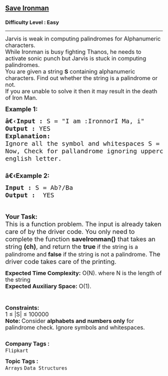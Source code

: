 <h2><a href="https://www.geeksforgeeks.org/problems/save-ironman0227/1?page=9&difficulty=Easy&sortBy=submissions">Save Ironman</a></h2><h3>Difficulty Level : Easy</h3><hr><div class="problems_problem_content__Xm_eO"><p><span style="font-size:18px">Jarvis is weak in computing palindromes for Alphanumeric characters.<br>
While Ironman is busy fighting Thanos, he needs to activate sonic punch but Jarvis is stuck in computing palindromes.<br>
You are given a string <strong>S</strong> containing alphanumeric characters. Find out whether the string is a palindrome or not.<br>
If you are unable to solve it then it may result in the death of Iron Man.</span></p>

<p><span style="font-size:20px"><strong>Example 1:</strong></span></p>

<pre><span style="font-size:20px"><strong>â€‹</strong><strong>Input :</strong> S = "I&nbsp;am&nbsp;:IronnorI Ma, i"
<strong>Output :</strong> YES
<strong>Explanation:</strong>
Ignore all the symbol and whitespaces S = "IamIronnorIMai".
Now, Check for pallandrome ignoring uppercase and lowercase
english letter.
</span></pre>

<p><br>
<span style="font-size:20px"><strong>â€‹Example 2:</strong></span></p>

<pre><span style="font-size:20px"><strong>Input :</strong> S = Ab?/Ba</span><span style="font-size:20px"> <strong>
Output :</strong>  YES </span></pre>

<p>&nbsp;</p>

<p><span style="font-size:20px"><strong>Your Task:</strong><br>
This is a function problem. The input is already taken care of by the driver code. You only need to complete the function <strong>saveIronman()</strong> that takes an string&nbsp;<strong>(ch)</strong>, and return the <strong>true</strong></span><span style="font-size:18px">&nbsp;if the string is a palindrome and <strong>false</strong>&nbsp;if the string is not a palindrome</span><span style="font-size:20px">. The driver code takes care of the printing.</span></p>

<p><span style="font-size:18px"><strong>Expected Time Complexity:</strong>&nbsp;O(N). where N is the length of the string<br>
<strong>Expected Auxiliary Space:</strong>&nbsp;O(1).</span></p>

<p><br>
<br>
<span style="font-size:18px"><strong>Constraints:</strong><br>
1 ≤ |S| ≤ 100000<br>
<strong>Note:&nbsp;</strong>Consider <strong>alphabets and numbers only</strong> for palindrome check. Ignore symbols and whitespaces.</span><br>
&nbsp;</p>
</div><p><span style=font-size:18px><strong>Company Tags : </strong><br><code>Flipkart</code>&nbsp;<br><p><span style=font-size:18px><strong>Topic Tags : </strong><br><code>Arrays</code>&nbsp;<code>Data Structures</code>&nbsp;